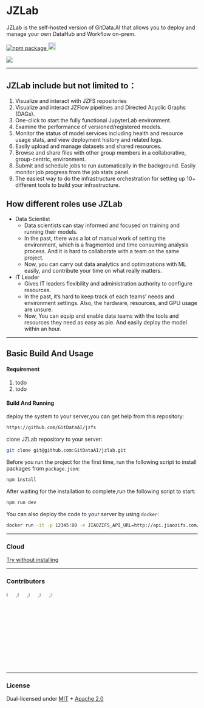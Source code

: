 
# JZLab
JZLab is the self-hosted version of GitData.AI that allows you to deploy and manage your own DataHub and Workflow on-prem.
<p align="left">
  <a href="https://www.npmjs.com/package/npm">
       <img src="https://camo.githubusercontent.com/ae8e4bb0c53259a19bfe3a79d29797a2d7b38cf50251ac18a60c9e91846c5aa0/68747470733a2f2f696d672e736869656c64732e696f2f6e706d2f762f6e706d2e737667" alt="npm package" />
    </a>
    <a href="http://www.typescriptlang.org/"><img src="https://img.shields.io/badge/%3C%2F%3E-TypeScript-%230074c1.svg?style=flat-square" height="20"></a>
  <br/>
</p>

<a href="https://github.com/GitDataAI/jzlab"><img src="https://github.com/GitDataAI/jzlab/blob/main/pub/jzlab-ts.png?raw=true"/></a>

----
## JZLab include but not limited to：

1. Visualize and interact with JZFS repositories 
2. Visualize and interact JZFlow pipelines and Directed Acyclic Graphs (DAGs).
2. One-click to start the fully functional JupyterLab environment.
3. Examine the performance of versioned/registered models.
4. Monitor the status of model services including health and resource usage stats, and view deployment history and related logs.
5. Easily upload and manage datasets and shared resources.
6. Browse and share files with other group members in a collaborative, group-centric, environment.
7. Submit and schedule jobs to run automatically in the background. Easily monitor job progress from the job stats panel.
8. The easiest way to do the infrastructure orchestration for setting up 10+ different tools to build your infrastructure.


## How different roles use JZLab
- Data Scientist
    - Data scientists can stay informed and focused on training and running their models.
    - In the past, there was a lot of manual work of setting the environment, which is a fragmented and time consuming analysis process. And it is hard to collaborate with a team on the same project.
    - Now, you can carry out data analytics and optimizations with ML easily, and contribute your time on what really matters.
- IT Leader
    - Gives IT leaders flexibility and administration authority to configure resources.
    - In the past, it’s hard to keep track of each teams' needs and environment settings. Also, the hardware, resources, and GPU usage are unsure.
    - Now, You can equip and enable data teams with the tools and resources they need as easy as pie. And easily deploy the model within an hour.
----
## Basic Build And Usage

#### Requirement

1. todo
2. todo

#### Build And Running

deploy the system to your server,you can get help from this repository:
```bash
https://github.com/GitDataAI/jzfs
```

clone JZLab repository to your server:

```bash
git clone git@github.com:GitDataAI/jzlab.git
```

Before you run the project for the first time, run the following script to install packages from `package.json`:
```bash
npm install
```
After waiting for the installation to complete,run the following script to start:
```bash
npm run dev
```
You can also deploy the code to your server by using `docker`:

```bash
docker run -it -p 12345:80 -e JIAOZIFS_API_URL=http://api.jiaozifs.com/api/v1 gitdatateam/jiaozifs-ui:latest
```


----
### Cloud

[Try without installing](https://gitdata.ai)

----
### Contributors

<a href="https://github.com/TsumikiQAQ" target="_blank"><img src="https://avatars.githubusercontent.com/u/116857998?v=4" width="5%" height="5%"/> </a>
<a href="https://github.com/hunjixin" target="_blank"><img src="https://avatars.githubusercontent.com/u/41407352?v=4" width="5%" height="5%"/> </a>
<a href="https://github.com/Brownjy" target="_blank"><img src="https://avatars.githubusercontent.com/u/54040689?v=4" width="5%" height="5%"/> </a>
<a href="https://github.com/taoshengshi" target="_blank"><img src="https://avatars.githubusercontent.com/u/33315004?v=4" width="5%" height="5%"/> </a>
<a href="https://github.com/gitdata001" target="_blank"><img src="https://avatars.githubusercontent.com/u/157772574?v=4" width="5%" height="5%"/> </a>

----
### License

Dual-licensed under [MIT](https://github.com/GitDataAI/jiaozifs/blob/main/LICENSE-MIT) + [Apache 2.0](https://github.com/GitDataAI/jiaozifs/blob/main/LICENSE-APACHE)

